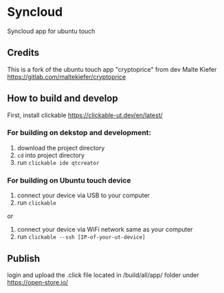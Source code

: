 # Syncloud

Syncloud app for ubuntu touch

## Credits

This is a fork of the ubuntu touch app "cryptoprice" from dev Malte Kiefer https://gitlab.com/maltekiefer/cryptoprice


## How to build and develop

First, install clickable https://clickable-ut.dev/en/latest/

### For building on dekstop and development:

1. download the project directory
2. ```cd``` into project directory
3. run ```clickable ide qtcreator```

### For building on Ubuntu touch device

1. connect your device via USB to your computer
2. run ```clickable```

or

1. connect your device via WiFi network same as your computer
2. run ```clickable --ssh [IP-of-your-ut-device]```

## Publish

login and upload the .click file located in /build/all/app/ folder under https://open-store.io/
